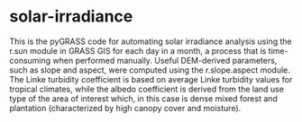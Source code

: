 # solar-irradiance
This is the pyGRASS code for automating solar irradiance analysis using the r.sun module in GRASS GIS for each day in a month, a process that is time-consuming when performed manually. Useful DEM-derived parameters, such as slope and aspect, were computed using the r.slope.aspect module. The Linke turbidity coefficient is based on average Linke turbidity values for tropical climates, while the albedo coefficient is derived from the land use type of the area of interest which, in this case is dense mixed forest and plantation (characterized by high canopy cover and moisture).

